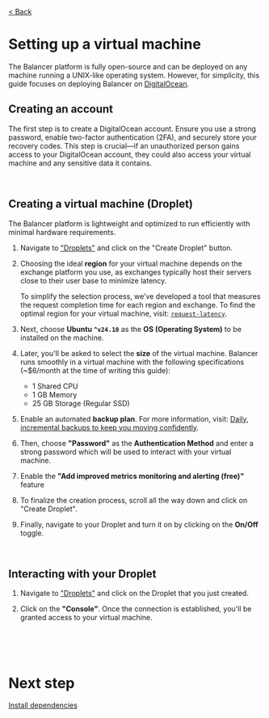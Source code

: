[< Back](../../README.md#getting-started)

# Setting up a virtual machine

The Balancer platform is fully open-source and can be deployed on any machine running a UNIX-like operating system. However, for simplicity, this guide focuses on deploying Balancer on [DigitalOcean](https://www.digitalocean.com/).



## Creating an account

The first step is to create a DigitalOcean account. Ensure you use a strong password, enable two-factor authentication (2FA), and securely store your recovery codes. This step is crucial—if an unauthorized person gains access to your DigitalOcean account, they could also access your virtual machine and any sensitive data it contains.



<br/>

## Creating a virtual machine (Droplet)

The Balancer platform is lightweight and optimized to run efficiently with minimal hardware requirements.

1. Navigate to ["Droplets"](https://cloud.digitalocean.com/droplets) and click on the "Create Droplet" button.

2. Choosing the ideal **region** for your virtual machine depends on the exchange platform you use, as exchanges typically host their servers close to their user base to minimize latency.

   To simplify the selection process, we’ve developed a tool that measures the request completion time for each region and exchange. To find the optimal region for your virtual machine, visit: [`request-latency`](https://github.com/bitcoin-balancer/request-latency).

3. Next, choose **Ubuntu `^v24.10`** as the **OS (Operating System)** to be installed on the machine.

4. Later, you'll be asked to select the **size** of the virtual machine. Balancer runs smoothly in a virtual machine with the following specifications (~$6/month at the time of writing this guide):

   - 1 Shared CPU
   - 1 GB Memory
   - 25 GB Storage (Regular SSD)


5. Enable an automated **backup plan**. For more information, visit: [Daily, incremental backups to keep you moving confidently](https://www.digitalocean.com/products/backups).

6. Then, choose **"Password"** as the **Authentication Method** and enter a strong password which will be used to interact with your virtual machine. 

7. Enable the **"Add improved metrics monitoring and alerting (free)"** feature

8. To finalize the creation process, scroll all the way down and click on "Create Droplet".

9. Finally, navigate to your Droplet and turn it on by clicking on the **On/Off** toggle.



<br/>

## Interacting with your Droplet

1. Navigate to ["Droplets"](https://cloud.digitalocean.com/droplets) and click on the Droplet that you just created.

2. Click on the **"Console"**. Once the connection is established, you'll be granted access to your virtual machine.



<br/><br/><br/>

# Next step

[Install dependencies](../install-dependencies/index.md)